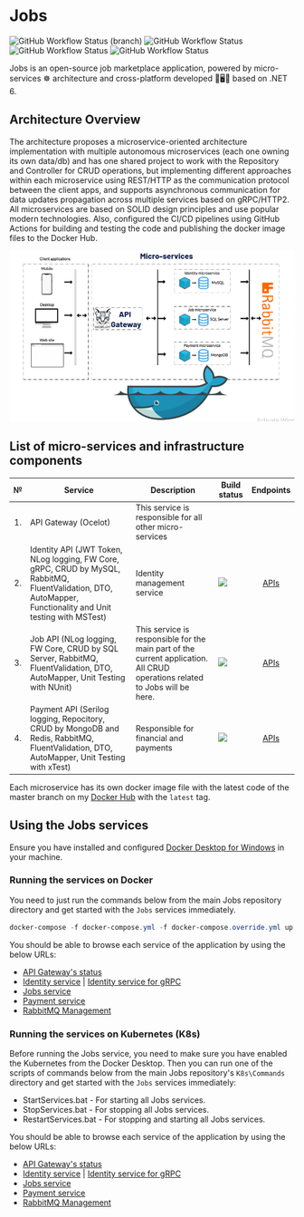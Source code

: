 # Jobs
<img alt="GitHub Workflow Status (branch)" src="https://img.shields.io/github/workflow/status/MirolimMajidov/Jobs/Build%20Jobs%20solution/master?label=Build%20Jobs%20solution">  <img alt="GitHub Workflow Status" src="https://img.shields.io/github/workflow/status/MirolimMajidov/Jobs/Identity%20service/master?label=Identity%20service%20tests">  <img alt="GitHub Workflow Status" src="https://img.shields.io/github/workflow/status/MirolimMajidov/Jobs/Job%20service/master?label=Job%20service%20tests">  <img alt="GitHub Workflow Status" src="https://img.shields.io/github/workflow/status/MirolimMajidov/Jobs/Payment%20service/master?label=Payment%20service%20tests">

Jobs is an open-source job marketplace application, powered by micro-services ☸️ architecture and cross-platform developed 📱🖥🐳 based on .NET 6.

## Architecture Overview

The architecture proposes a microservice-oriented architecture implementation with multiple autonomous microservices (each one owning its own data/db) and has one shared project to work with the Repository and Controller for CRUD operations, but implementing different approaches within each microservice using REST/HTTP as the communication protocol between the client apps, and supports asynchronous communication for data updates propagation across multiple services based on gRPC/HTTP2. All microservices are based on SOLID design principles and use popular modern technologies. Also, configured the CI/CD pipelines using GitHub Actions for building and testing the code and publishing the docker image files to the Docker Hub.

<center><img src="img/JobsArchitecture.png"/></center>

## List of micro-services and infrastructure components

<table>
   <thead>
    <th>№</th>
    <th>Service</th>
    <th>Description</th>
    <th>Build status</th>
    <th>Endpoints</th>
  </thead>
  <tbody>
    <tr>
        <td align="center">1.</td>
        <td>API Gateway (Ocelot)</td>
        <td>This service is responsible for all other micro-services</td>
        <td></td>
        <td></td>
    </tr>
    <tr>
        <td align="center">2.</td>
        <td>Identity API (JWT Token, NLog logging, FW Core, gRPC, CRUD by MySQL, RabbitMQ, FluentValidation, DTO, AutoMapper, Functionality and Unit testing with MSTest)</td>
        <td>Identity management service</td>
        <td>
            <a href="https://github.com/MirolimMajidov/Jobs/actions?query=workflow%3AIdentity%20service">
                <img src="https://github.com/MirolimMajidov/Jobs/workflows/Identity%20service/badge.svg?branch=master">
            </a>
        </td>
        <td align="center"> 
            <a href="https://petstore.swagger.io/?url=https://raw.githubusercontent.com/MirolimMajidov/Jobs/master/src/Services/Identity/Identity.API/Swagger/v1/docs.json">
               APIs
            </a>
       </td>
    </tr>
    <tr>
        <td align="center">3.</td>
        <td>Job API (NLog logging, FW Core, CRUD by SQL Server, RabbitMQ, FluentValidation, DTO, AutoMapper, Unit Testing with NUnit)</td>
        <td>This service is responsible for the main part of the current application. All CRUD operations related to Jobs will be here.</td>
        <td>
            <a href="https://github.com/MirolimMajidov/Jobs/actions?query=workflow%3AJob%20service">
                <img src="https://github.com/MirolimMajidov/Jobs/workflows/Job%20service/badge.svg?branch=master">
            </a>
        </td>
        <td align="center"> 
            <a href="https://petstore.swagger.io/?url=https://raw.githubusercontent.com/MirolimMajidov/Jobs/master/src/Services/Job/Job.API/Swagger/v1/docs.json">
               APIs
            </a>
       </td>
    </tr>
    <tr>
        <td align="center">4.</td>
        <td>Payment API (Serilog logging, Repocitory, CRUD by MongoDB and Redis, RabbitMQ, FluentValidation, DTO, AutoMapper, Unit Testing with xTest)</td>
        <td>Responsible for financial and payments</td>
        <td>
            <a href="https://github.com/MirolimMajidov/Jobs/actions?query=workflow%3APayment%20service">
                <img src="https://github.com/MirolimMajidov/Jobs/workflows/Payment%20service/badge.svg?branch=master">
            </a>
        </td>
        <td align="center"> 
            <a href="https://petstore.swagger.io/?url=https://raw.githubusercontent.com/MirolimMajidov/Jobs/master/src/Services/Payment/Payment.API/Swagger/v1/docs.json">
               APIs
            </a>
       </td>
    </tr>
  </tbody>  
</table>

Each microservice has its own docker image file with the latest code of the master branch on my [Docker Hub](https://hub.docker.com/u/mirolimmajidov/) with the `latest` tag.

## Using the Jobs services
Ensure you have installed and configured [Docker Desktop for Windows](https://docs.docker.com/docker-for-windows/install/) in your machine. 

### Running the services on Docker
You need to just run the commands below from the main Jobs repository directory and get started with the `Jobs` services immediately.

```powershell
docker-compose -f docker-compose.yml -f docker-compose.override.yml up -d
```

You should be able to browse each service of the application by using the below URLs:
<ul>
   <li><a href="http://localhost:7000/status" rel="nofollow">API Gateway's status</a></li>
   <li><a href="http://localhost:7001/" rel="nofollow">Identity service</a> | <a href="http://localhost:7101/" rel="nofollow">Identity service for gRPC</a></li>
   <li><a href="http://localhost:7002/" rel="nofollow">Jobs service</a></li>
   <li><a href="http://localhost:7003/" rel="nofollow">Payment service</a></li>
   <li><a href="http://localhost:7004/" rel="nofollow">RabbitMQ Management</a></li>
</ul>

### Running the services on Kubernetes (K8s)
Before running the Jobs service, you need to make sure you have enabled the Kubernetes from the Docker Desktop. Then you can run one of the scripts of commands below from the main Jobs repository's `K8s\Commands` directory and get started with the `Jobs` services immediately:
<ul>
   <li>StartServices.bat - For starting all Jobs services.</li>
   <li>StopServices.bat - For stopping all Jobs services.</li>
   <li>RestartServices.bat - For stopping and starting all Jobs services.</li>
</ul>

You should be able to browse each service of the application by using the below URLs:
<ul>
   <li><a href="http://localhost:8000/status" rel="nofollow">API Gateway's status</a></li>
   <li><a href="http://localhost:8001/" rel="nofollow">Identity service</a> | <a href="http://localhost:8101/" rel="nofollow">Identity service for gRPC</a></li>
   <li><a href="http://localhost:8002/" rel="nofollow">Jobs service</a></li>
   <li><a href="http://localhost:8003/" rel="nofollow">Payment service</a></li>
   <li><a href="http://localhost:8004/" rel="nofollow">RabbitMQ Management</a></li>
</ul>
